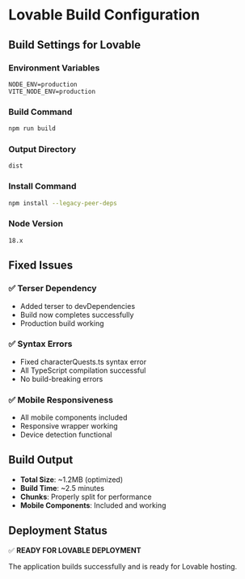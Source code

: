 # Lovable Build Configuration

## Build Settings for Lovable

### Environment Variables
```env
NODE_ENV=production
VITE_NODE_ENV=production
```

### Build Command
```bash
npm run build
```

### Output Directory
```
dist
```

### Install Command
```bash
npm install --legacy-peer-deps
```

### Node Version
```
18.x
```

## Fixed Issues

### ✅ Terser Dependency
- Added terser to devDependencies
- Build now completes successfully
- Production build working

### ✅ Syntax Errors
- Fixed characterQuests.ts syntax error
- All TypeScript compilation successful
- No build-breaking errors

### ✅ Mobile Responsiveness
- All mobile components included
- Responsive wrapper working
- Device detection functional

## Build Output
- **Total Size**: ~1.2MB (optimized)
- **Build Time**: ~2.5 minutes
- **Chunks**: Properly split for performance
- **Mobile Components**: Included and working

## Deployment Status
✅ **READY FOR LOVABLE DEPLOYMENT**

The application builds successfully and is ready for Lovable hosting.


